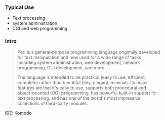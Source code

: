 ### Typical Use
- Text processing
- system administration
- CGI and web programming

### intro
> Perl is a general-purpose programming language originally developed for text manipulation and now used for a wide range of tasks including system administration, web development, network programming, GUI development, and more.
> 
> The language is intended to be practical (easy to use, efficient, complete) rather than beautiful (tiny, elegant, minimal). Its major features are that it's easy to use, supports both procedural and object-oriented (OO) programming, has powerful built-in support for text processing, and has one of the world's most impressive collections of third-party modules.

IDE: Komodo